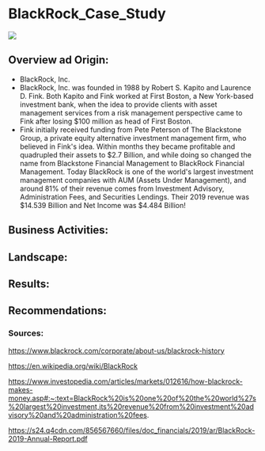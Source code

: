 # BlackRock_Case_Study
![](BlackRock_Case_Study/blackrock_logo.jpg)
## Overview ad Origin:
 * BlackRock, Inc.
 * BlackRock, Inc. was founded in 1988 by Robert S. Kapito and Laurence D. Fink. Both Kapito and Fink worked at First Boston, a New York-based investment bank, when the idea to provide clients with asset management services from a risk management perspective came to Fink after losing $100 million as head of First Boston.
 * Fink initially received funding from Pete Peterson of The Blackstone Group, a private equity alternative investment management firm, who believed in Fink's idea. Within months they became profitable and quadrupled their assets to $2.7 Billion, and while doing so changed the name from Blackstone Financial Management to BlackRock Financial Management. 
    Today BlackRock is one of the world's largest investment management companies with AUM (Assets Under Management), and around 81% of their revenue comes from Investment Advisory, Administration Fees, and Securities Lendings. Their 2019 revenue was $14.539 Billion and Net Income was $4.484 Billion!

## Business Activities:


## Landscape:



## Results:


## Recommendations:


### Sources:

https://www.blackrock.com/corporate/about-us/blackrock-history

https://en.wikipedia.org/wiki/BlackRock

https://www.investopedia.com/articles/markets/012616/how-blackrock-makes-money.asp#:~:text=BlackRock%20is%20one%20of%20the%20world%27s%20largest%20investment,its%20revenue%20from%20investment%20advisory%20and%20administration%20fees.

https://s24.q4cdn.com/856567660/files/doc_financials/2019/ar/BlackRock-2019-Annual-Report.pdf